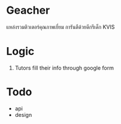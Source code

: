 # Geacher

แหล่งรวมติวเตอร์คุณภาพเยี่ยม
การันตีด้วยดีกรีเด็ก KVIS

# Logic

1.  Tutors fill their info through google form

# Todo

- api
- design
